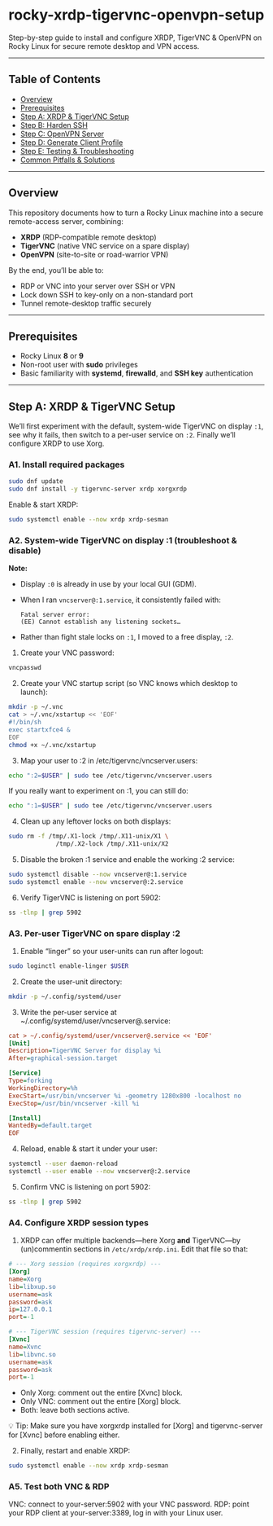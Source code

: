 # rocky-xrdp-tigervnc-openvpn-setup
Step-by-step guide to install and configure XRDP, TigerVNC &amp; OpenVPN on Rocky Linux for secure remote desktop and VPN access.

---

## Table of Contents

- [Overview](#overview)  
- [Prerequisites](#prerequisites)  
- [Step A: XRDP & TigerVNC Setup](#step-a-xrdp--tigervnc-setup)  
- [Step B: Harden SSH](#step-b-harden-ssh)  
- [Step C: OpenVPN Server](#step-c-openvpn-server)  
- [Step D: Generate Client Profile](#step-d-generate-client-profile)  
- [Step E: Testing & Troubleshooting](#step-e-testing--troubleshooting)  
- [Common Pitfalls & Solutions](#common-pitfalls--solutions)  

---

## Overview

This repository documents how to turn a Rocky Linux machine into a secure remote-access server, combining:

- **XRDP** (RDP-compatible remote desktop)  
- **TigerVNC** (native VNC service on a spare display)  
- **OpenVPN** (site-to-site or road-warrior VPN)  

By the end, you’ll be able to:

- RDP or VNC into your server over SSH or VPN  
- Lock down SSH to key-only on a non-standard port  
- Tunnel remote-desktop traffic securely  

---

## Prerequisites

- Rocky Linux **8** or **9**  
- Non-root user with **sudo** privileges  
- Basic familiarity with **systemd**, **firewalld**, and **SSH key** authentication

---

## Step A: XRDP & TigerVNC Setup

We’ll first experiment with the default, system-wide TigerVNC on display `:1`, see why it fails, then switch to a per-user service on `:2`. Finally we’ll configure XRDP to use Xorg.

### A1. Install required packages

```bash
sudo dnf update
sudo dnf install -y tigervnc-server xrdp xorgxrdp
```

Enable & start XRDP:

```bash
sudo systemctl enable --now xrdp xrdp-sesman
```

### A2. System-wide TigerVNC on display :1 (troubleshoot & disable)

**Note:**  
   - Display `:0` is already in use by your local GUI (GDM).  
   - When I ran `vncserver@:1.service`, it consistently failed with:  

     ```
     Fatal server error:
     (EE) Cannot establish any listening sockets…
     ```
   - Rather than fight stale locks on `:1`, I moved to a free display, `:2`.

1. Create your VNC password:

```bash
vncpasswd
```

2. Create your VNC startup script (so VNC knows which desktop to launch):

```bash
mkdir -p ~/.vnc
cat > ~/.vnc/xstartup << 'EOF'
#!/bin/sh
exec startxfce4 &
EOF
chmod +x ~/.vnc/xstartup
```

3. Map your user to :2 in /etc/tigervnc/vncserver.users:

```bash
echo ":2=$USER" | sudo tee /etc/tigervnc/vncserver.users
```

   If you really want to experiment on :1, you can still do:

   ```bash
   echo ":1=$USER" | sudo tee /etc/tigervnc/vncserver.users  
   ```

4. Clean up any leftover locks on both displays:

```bash
sudo rm -f /tmp/.X1-lock /tmp/.X11-unix/X1 \
             /tmp/.X2-lock /tmp/.X11-unix/X2
```

5. Disable the broken :1 service and enable the working :2 service:

```bash
sudo systemctl disable --now vncserver@:1.service  
sudo systemctl enable --now vncserver@:2.service
```

6. Verify TigerVNC is listening on port 5902:

```bash
ss -tlnp | grep 5902
```

### A3. Per-user TigerVNC on spare display :2

1. Enable “linger” so your user-units can run after logout:

```bash
sudo loginctl enable-linger $USER
```

2. Create the user-unit directory:

```bash
mkdir -p ~/.config/systemd/user
```

3. Write the per-user service at ~/.config/systemd/user/vncserver@.service:

```ini
cat > ~/.config/systemd/user/vncserver@.service << 'EOF'
[Unit]
Description=TigerVNC Server for display %i
After=graphical-session.target

[Service]
Type=forking
WorkingDirectory=%h
ExecStart=/usr/bin/vncserver %i -geometry 1280x800 -localhost no
ExecStop=/usr/bin/vncserver -kill %i

[Install]
WantedBy=default.target
EOF
```

4. Reload, enable & start it under your user:

```bash
systemctl --user daemon-reload
systemctl --user enable --now vncserver@:2.service
```

5. Confirm VNC is listening on port 5902:

```bash
ss -tlnp | grep 5902
```

### A4. Configure XRDP session types

1. XRDP can offer multiple backends—here Xorg **and** TigerVNC—by (un)commentin sections in `/etc/xrdp/xrdp.ini`. Edit that file so that:

```ini
# --- Xorg session (requires xorgxrdp) ---
[Xorg]
name=Xorg
lib=libxup.so
username=ask
password=ask
ip=127.0.0.1
port=-1

# --- TigerVNC session (requires tigervnc-server) ---
[Xvnc]
name=Xvnc
lib=libvnc.so
username=ask
password=ask
port=-1
```

- Only Xorg: comment out the entire [Xvnc] block.
- Only VNC: comment out the entire [Xorg] block.
- Both: leave both sections active.

💡 Tip: Make sure you have xorgxrdp installed for [Xorg] and tigervnc-server for [Xvnc] before enabling either.

2. Finally, restart and enable XRDP:

```bash
sudo systemctl enable --now xrdp xrdp-sesman
```

### A5. Test both VNC & RDP

VNC: connect to your-server:5902 with your VNC password.
RDP: point your RDP client at your-server:3389, log in with your Linux user.

